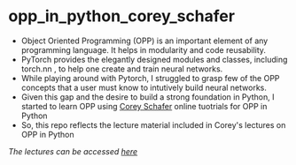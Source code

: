 # opp_in_python_corey_schafer

- Object Oriented Programming (OPP) is an important element of any programming language. It helps in modularity and code reusability. 
- PyTorch provides the elegantly designed modules and classes, including torch.nn , to help one create and train neural networks.
- While playing around with Pytorch, I struggled to grasp few of the OPP concepts that a user must know to intutively build neural networks.
- Given this gap and the desire to build a strong foundation in Python, I started to learn OPP using [Corey Schafer](https://github.com/CoreyMSchafer) online tuotrials for OPP in Python
- So, this repo reflects the lecture material included in Corey's lectures on OPP in Python

*The lectures can be accessed [here](https://www.youtube.com/watch?v=ZDa-Z5JzLYM&list=PL-osiE80TeTsqhIuOqKhwlXsIBIdSeYtc)*
